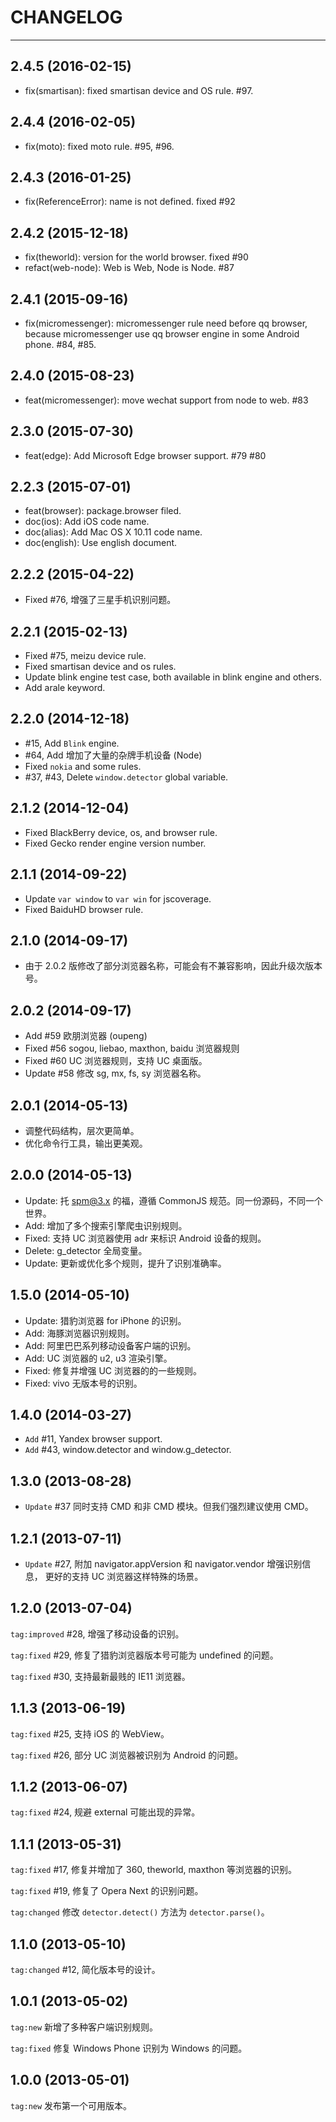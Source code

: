 
# CHANGELOG

----

## 2.4.5 (2016-02-15)

* fix(smartisan): fixed smartisan device and OS rule. #97.

## 2.4.4 (2016-02-05)

* fix(moto): fixed moto rule. #95, #96.

## 2.4.3 (2016-01-25)

* fix(ReferenceError): name is not defined. fixed #92

## 2.4.2 (2015-12-18)

* fix(theworld): version for the world browser. fixed #90
* refact(web-node): Web is Web, Node is Node. #87

## 2.4.1 (2015-09-16)

* fix(micromessenger): micromessenger rule need before qq browser, because
  micromessenger use qq browser engine in some Android phone. #84, #85.

## 2.4.0 (2015-08-23)

* feat(micromessenger): move wechat support from node to web. #83

## 2.3.0 (2015-07-30)

* feat(edge): Add Microsoft Edge browser support. #79 #80

## 2.2.3 (2015-07-01)

* feat(browser): package.browser filed.
* doc(ios): Add iOS code name.
* doc(alias): Add Mac OS X 10.11 code name.
* doc(english): Use english document.

## 2.2.2 (2015-04-22)

* Fixed #76, 增强了三星手机识别问题。

## 2.2.1 (2015-02-13)

* Fixed #75, meizu device rule.
* Fixed smartisan device and os rules.
* Update blink engine test case, both available in blink engine and others.
* Add arale keyword.

## 2.2.0 (2014-12-18)

* #15, Add `Blink` engine.
* #64, Add 增加了大量的杂牌手机设备 (Node)
* Fixed `nokia` and some rules.
* #37, #43, Delete `window.detector` global variable.

## 2.1.2 (2014-12-04)

* Fixed BlackBerry device, os, and browser rule.
* Fixed Gecko render engine version number.

## 2.1.1 (2014-09-22)

* Update `var window` to `var win` for jscoverage.
* Fixed BaiduHD browser rule.

## 2.1.0 (2014-09-17)

* 由于 2.0.2 版修改了部分浏览器名称，可能会有不兼容影响，因此升级次版本号。

## 2.0.2 (2014-09-17)

* Add #59 欧朋浏览器 (oupeng)
* Fixed #56 sogou, liebao, maxthon, baidu 浏览器规则
* Fixed #60 UC 浏览器规则，支持 UC 桌面版。
* Update #58 修改 sg, mx, fs, sy 浏览器名称。

## 2.0.1 (2014-05-13)

* 调整代码结构，层次更简单。
* 优化命令行工具，输出更美观。

## 2.0.0 (2014-05-13)

* Update: 托 spm@3.x 的福，遵循 CommonJS 规范。同一份源码，不同一个世界。
* Add: 增加了多个搜索引擎爬虫识别规则。
* Fixed: 支持 UC 浏览器使用 adr 来标识 Android 设备的规则。
* Delete: g_detector 全局变量。
* Update: 更新或优化多个规则，提升了识别准确率。

## 1.5.0 (2014-05-10)

* Update: 猎豹浏览器 for iPhone 的识别。
* Add: 海豚浏览器识别规则。
* Add: 阿里巴巴系列移动设备客户端的识别。
* Add: UC 浏览器的 u2, u3 渲染引擎。
* Fixed: 修复并增强 UC 浏览器的的一些规则。
* Fixed: vivo 无版本号的识别。

## 1.4.0 (2014-03-27)

* `Add` #11, Yandex browser support.
* `Add` #43, window.detector and window.g_detector.


## 1.3.0 (2013-08-28)

* `Update` #37 同时支持 CMD 和非 CMD 模块。但我们强烈建议使用 CMD。

## 1.2.1 (2013-07-11)

* `Update` #27, 附加 navigator.appVersion 和 navigator.vendor 增强识别信息，
  更好的支持 UC 浏览器这样特殊的场景。

## 1.2.0 (2013-07-04)

`tag:improved` #28, 增强了移动设备的识别。

`tag:fixed` #29, 修复了猎豹浏览器版本号可能为 undefined 的问题。

`tag:fixed` #30, 支持最新最贱的 IE11 浏览器。


## 1.1.3 (2013-06-19)

`tag:fixed` #25, 支持 iOS 的 WebView。

`tag:fixed` #26, 部分 UC 浏览器被识别为 Android 的问题。


## 1.1.2 (2013-06-07)

`tag:fixed` #24, 规避 external 可能出现的异常。


## 1.1.1 (2013-05-31)

`tag:fixed` #17, 修复并增加了 360, theworld, maxthon 等浏览器的识别。

`tag:fixed` #19, 修复了 Opera Next 的识别问题。

`tag:changed` 修改 `detector.detect()` 方法为 `detector.parse()`。


## 1.1.0 (2013-05-10)

`tag:changed` #12, 简化版本号的设计。


## 1.0.1 (2013-05-02)

`tag:new` 新增了多种客户端识别规则。

`tag:fixed` 修复 Windows Phone 识别为 Windows 的问题。


## 1.0.0 (2013-05-01)

`tag:new` 发布第一个可用版本。
